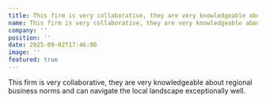```yaml
---
title: This firm is very collaborative, they are very knowledgeable about regional business norms and can navigate the local landscape exceptionally well.
name: This firm is very collaborative, they are very knowledgeable about regional business norms and can navigate the local landscape exceptionally well.
company: ''
position: ''
date: 2025-09-02T17:46:00
image: ''
featured: true
---
```

This firm is very collaborative, they are very knowledgeable about regional business norms and can navigate the local landscape exceptionally well.
